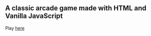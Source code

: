 ## A classic arcade game made with HTML and Vanilla JavaScript

Play [here](https://jenniferr326.github.io/classic-arcade/)




